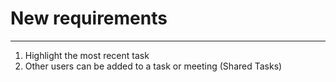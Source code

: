 # New requirements

---
1. Highlight the most recent task
2. Other users can be added to a task or meeting (Shared Tasks)
